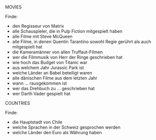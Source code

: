 MOVIES

Finde:

* den Regisseur von Matrix
* alle Schauspieler, die in Pulp Fiction mitgespielt haben
* alle Filme mit Steve McQueen
* alle Filme, in denen Quentin Tarantino sowohl Regie gerührt als auch mitgespielt hat
* die Kameramänner von allen Truffaut-Filmen
* wer die Filmmusik von Herr der Ringe geschrieben hat
* wie hoch das Budget von Titanic war
* aus welchem Jahr Jurassic Park ist
* welche Länder an Babel beteiligt waren
* alle dänischen Filme aus dem letzten Jahr
* wann ... rausgekommen ist
* wer das Drehbuch zu ... geschrieben hat
* wer Darth Vader gespielt hat

COUNTRIES

Finde:

* die Hauptstadt von Chile
* welche Sprachen in der Schweiz gesprochen werden
* welche Länder den Euro als Währung haben

